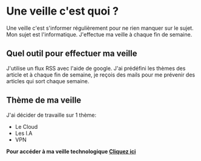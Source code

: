 # Une veille c'est quoi ?

Une veille c'est s'informer régulièrement pour ne rien manquer sur le sujet. Mon sujet est l'informatique.
J'effectue ma veille à chaque fin de semaine.

## Quel outil pour effectuer ma veille 

J'utilise un flux RSS avec l'aide de google. J'ai prédéfini les thèmes des article et à chaque fin de semaine, je reçois des mails pour me prévenir des articles qui sort chaque semaine.

## Thème de ma veille 

J'ai décider de travaille sur 1 thème: 

- Le Cloud 
- Les I.A
- VPN 

**Pour accéder à ma veille technologique [Cliquez ici](https://www.pearltrees.com/antoninlcs)**